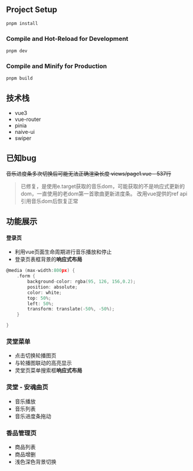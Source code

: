 
## Project Setup

```sh
pnpm install
```

### Compile and Hot-Reload for Development

```sh
pnpm dev
```

### Compile and Minify for Production

```sh
pnpm build
```

## 技术栈

- vue3
- vue-router
- pinia
- naive-ui
- swiper


## 已知bug

~~音乐进度条多次切换后可能无法正确渲染长度
views/page1.vue - 537行~~
>已修复，是使用e.target获取的音乐dom，可能获取的不是响应式更新的dom，一直使用的老dom第一首歌曲更新进度条。
>改用vue提供的ref api引用音乐dom后恢复正常

## 功能展示

#### 登录页
- 利用vue页面生命周期进行音乐播放和停止
- 登录页表框背景的**响应式布局**


```c
@media (max-width:800px) {
    .form {
        background-color: rgba(95, 126, 156,0.2);
        position: absolute;
        color: white;
        top: 50%;
        left: 50%;
        transform: translate(-50%, -50%);
    }

}
```

### 灵堂菜单 

- 点击切换轮播图页
- 与轮播图联动的高亮显示
- 灵堂页菜单搜索框**响应式布局**

### 灵堂 - 安魂曲页

- 音乐播放
- 音乐列表
- 音乐进度条拖动

### 香品管理页

- 商品列表
- 商品增删
- 浅色深色背景切换

